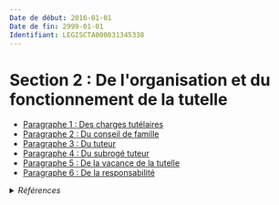 ```yaml
---
Date de début: 2016-01-01
Date de fin: 2999-01-01
Identifiant: LEGISCTA000031345338
---
```


<h1>Section 2 : De l'organisation et du fonctionnement de la tutelle</h1>

- [Paragraphe 1 : Des charges tutélaires](paragraphe_1/README.md)
- [Paragraphe 2 : Du conseil de famille](paragraphe_2/README.md)
- [Paragraphe 3 : Du tuteur](paragraphe_3/README.md)
- [Paragraphe 4 : Du subrogé tuteur](paragraphe_4/README.md)
- [Paragraphe 5 : De la vacance de la tutelle](paragraphe_5/README.md)
- [Paragraphe 6 : De la responsabilité](paragraphe_6/README.md)

<details>
  <summary><em>Références</em></summary>

  <h2>Articles faisant référence à la section</h2>
  
  <ul>
    <li>
      <a href="https://legal.tricoteuses.fr//redirection/LEGIARTI000031322336?vers=git&vers=legifrance">Ordonnance n° 2015-1288 du 15 octobre 2015 portant simplification et modernisation du droit de la famille - article 4 ENTIEREMENT_MODIF</a> MODIFIE source
    </li>
  </ul>
</details>
